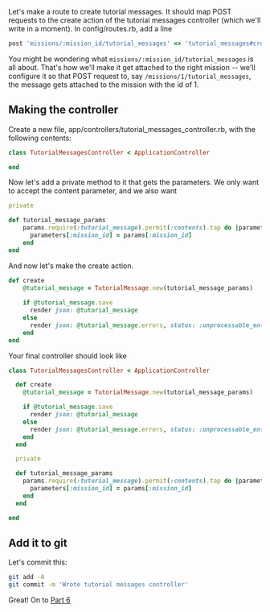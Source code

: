 Let's make a route to create tutorial messages.
It should map POST requests to the create action of the tutorial messages controller (which we'll write in a moment).
In config/routes.rb, add a line
```ruby
post 'missions/:mission_id/tutorial_messages' => 'tutorial_messages#create'
```

You might be wondering what `missions/:mission_id/tutorial_messages` is all about.
That's how we'll make it get attached to the right mission -- we'll configure it so that POST request to, say `/missions/1/tutorial_messages`, the message gets attached to the mission with the id of 1. 

## Making the controller
Create a new file, app/controllers/tutorial_messages_controller.rb, with the following contents:

```ruby
class TutorialMessagesController < ApplicationController

end
```

Now let's add a private method to it that gets the parameters. 
We only want to accept the content parameter, and we also want 
```ruby
private

def tutorial_message_params
    params.require(:tutorial_message).permit(:contents).tap do |parameters|
      parameters[:mission_id] = params[:mission_id]
    end
end
```

And now let's make the create action.
```ruby
def create
    @tutorial_message = TutorialMessage.new(tutorial_message_params)
    
    if @tutorial_message.save
      render json: @tutorial_message
    else
      render json: @tutorial_message.errors, status: :unprocessable_entity
    end
end
```

Your final controller should look like
```ruby
class TutorialMessagesController < ApplicationController

  def create
    @tutorial_message = TutorialMessage.new(tutorial_message_params)

    if @tutorial_message.save
      render json: @tutorial_message
    else
      render json: @tutorial_message.errors, status: :unprocessable_entity
    end
  end

  private

  def tutorial_message_params
    params.require(:tutorial_message).permit(:contents).tap do |parameters|
      parameters[:mission_id] = params[:mission_id]
    end
  end

end

```

## Add it to git
Let's commit this:
```bash
git add -A
git commit -m 'Wrote tutorial messages controller'
```

Great! On to [Part 6](habmc-06.md)
